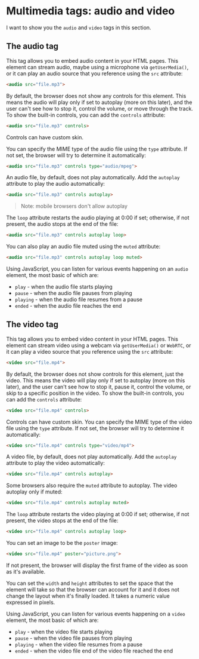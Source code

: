 # Multimedia tags: audio and video

I want to show you the `audio` and `video` tags in this section.

## The audio tag

This tag allows you to embed audio content in your HTML pages.
This element can stream audio, maybe using a microphone via `getUserMedia()`, or it can play an audio source that you reference using the `src` attribute:

```html
<audio src="file.mp3">
```

By default, the browser does not show any controls for this element. This means the audio will play only if set to autoplay (more on this later), and the user can't see how to stop it, control the volume, or move through the track.
To show the built-in controls, you can add the `controls` attribute:

```html
<audio src="file.mp3" controls>
```

Controls can have custom skin.

You can specify the MIME type of the audio file using the `type` attribute. If not set, the browser will try to determine it automatically:

```html
<audio src="file.mp3" controls type="audio/mpeg">
```

An audio file, by default, does not play automatically. Add the `autoplay` attribute to play the audio automatically:

```html
<audio src="file.mp3" controls autoplay>
```

> Note: mobile browsers don't allow autoplay

The `loop` attribute restarts the audio playing at 0:00 if set; otherwise, if not present, the audio stops at the end of the file:

```html
<audio src="file.mp3" controls autoplay loop>
```

You can also play an audio file muted using the `muted` attribute:

```html
<audio src="file.mp3" controls autoplay loop muted>
```

Using JavaScript, you can listen for various events happening on an `audio` element, the most basic of which are:

- `play` - when the audio file starts playing
- `pause` - when the audio file pauses from playing
- `playing` - when the audio file resumes from a pause
- `ended` - when the audio file reaches the end

## The video tag

This tag allows you to embed video content in your HTML pages.
This element can stream video using a webcam via `getUserMedia()` or `WebRTC`, or it can play a video source that you reference using the `src` attribute:

```html
<video src="file.mp4">
```

By default, the browser does not show controls for this element, just the video.
This means the video will play only if set to autoplay (more on this later), and the user can't see how to stop it, pause it, control the volume, or skip to a specific position in the video.
To show the built-in controls, you can add the `controls` attribute:

```html
<video src="file.mp4" controls>
```

Controls can have custom skin.
You can specify the MIME type of the video file using the `type` attribute. If not set, the browser will try to determine it automatically:

```html
<video src="file.mp4" controls type="video/mp4">
```

A video file, by default, does not play automatically. Add the `autoplay` attribute to play the video automatically:

```html
<video src="file.mp4" controls autoplay>
```

Some browsers also require the `muted` attribute to autoplay. The video autoplay only if muted:

```html
<video src="file.mp4" controls autoplay muted>
```

The `loop` attribute restarts the video playing at 0:00 if set; otherwise, if not present, the video stops at the end of the file:

```html
<video src="file.mp4" controls autoplay loop>
```

You can set an image to be the `poster` image:

```html
<video src="file.mp4" poster="picture.png">
```

If not present, the browser will display the first frame of the video as soon as it's available.

You can set the `width` and `height` attributes to set the space that the element will take so that the browser can account for it and it does not change the layout when it's finally loaded. It takes a numeric value expressed in pixels.

Using JavaScript, you can listen for various events happening on a `video` element, the most basic of which are:

- `play` - when the video file starts playing
- `pause` - when the video file pauses from playing
- `playing` - when the video file resumes from a pause
- `ended` - when the video file end of the video file reached the end
